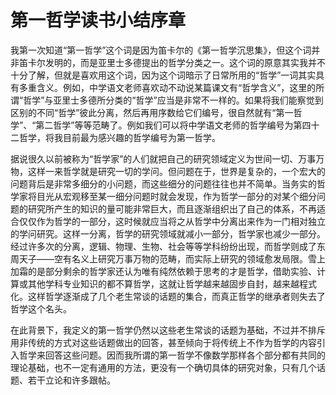 # 第一哲学读书小结序章

我第一次知道“第一哲学”这个词是因为笛卡尔的《第一哲学沉思集》，但这个词并非笛卡尔发明的，而是亚里士多德提出的哲学分类之一。这个词的原意其实我并不十分了解，但就是喜欢用这个词，因为这个词暗示了日常所用的“哲学”一词其实具有多重含义。例如，中学语文老师喜欢动不动说某篇课文有“哲学含义”，这里的所谓“哲学”与亚里士多德所分类的“哲学”应当是非常不一样的。如果将我们能察觉到区别的不同“哲学”彼此分离，然后再用序数给它们编号，很自然就有“第一哲学”、“第二哲学”等等范畴了。例如我们可以将中学语文老师的哲学编号为第四十二哲学，将我目前最为感兴趣的哲学编号为第一哲学。

据说很久以前被称为“哲学家”的人们就把自己的研究领域定义为世间一切、万事万物，这样一来哲学就是研究一切的学问。但问题在于，世界是复杂的，一个宏大的问题背后是非常多细分的小问题，而这些细分的问题往往也并不简单。当务实的哲学家将目光从宏观移至某一细分问题时就会发现，作为哲学一部分的对某个细分问题的研究所产生的知识的量可能非常巨大，而且逐渐组织出了自己的体系，不再适合仅仅作为哲学的一部分，这时候就应当将之从哲学中分离出来作为一门相对独立的学问研究。这样一分离，哲学的研究领域就减小一部分，哲学家也减少一部分。经过许多次的分离，逻辑、物理、生物、社会等等学科纷纷出现，而哲学则成了东周天子——空有名义上研究万事万物的范畴，而实际上研究的领域愈发局限。雪上加霜的是部分剩余的哲学家还认为唯有纯然依赖于思考的才是哲学，借助实验、计算或其他学科专业知识的都不算哲学，这就让哲学越来越固步自封，越来越程式化。这样哲学逐渐成了几个老生常谈的话题的集合，而真正哲学的继承者则失去了哲学这个名头。

在此背景下，我定义的第一哲学仍然以这些老生常谈的话题为基础，不过并不排斥用非传统的方式对这些话题做出的回答，甚至倾向于将传统上不作为哲学的内容引入哲学来回答这些问题。因而我所谓的第一哲学不像数学那样各个部分都有共同的理论基础，也不一定有通用的方法，更没有一个确切具体的研究对象，只有几个话题、若干立论和许多跟帖。

